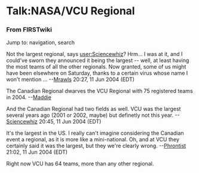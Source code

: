 # Talk:NASA/VCU Regional

### From FIRSTwiki

Jump to: navigation, search

Not the largest regional, says [user:Sciencewhiz](/index.php/User:Sciencewhiz
"User:Sciencewhiz" )? Hrm... I was at it, and I could've sworn they announced
it being the largest -- well, at least having the most teams of all the other
regionals. Now granted, some of us might have been elsewhere on Saturday,
thanks to a certain virus whose name I won't mention ...
--[Mrawls](/index.php/User:Mrawls "User:Mrawls" ) 20:27, 11 Jun 2004 (EDT)

The Canadian Regional dwarves the VCU Regional with 75 registered teams in
2004. --[Maddie](/index.php/User:Maddie "User:Maddie" )

And the Canadian Regional had two fields as well. VCU was the largest several
years ago (2001 or 2002, maybe) but definetly not this year.
--[Sciencewhiz](/index.php/User:Sciencewhiz "User:Sciencewhiz" ) 20:45, 11 Jun
2004 (EDT)

It's the largest in the US. I really can't imagine considering the Canadian
event a regional, as it is more like a mini-national. Oh, and at VCU they
certainly said it was the largest, but they we're clearly wrong.
--[Phrontist](/index.php/User:Phrontist "User:Phrontist" ) 21:02, 11 Jun 2004
(EDT)

Right now VCU has 64 teams, more than any other regional.


